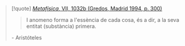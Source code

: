 
> [!quote] [_Metafísica_, VII, 1032b (Gredos, Madrid 1994, p. 300)](https://www.wikisofia.cat/wiki/Recurs:Cita_Arist%C3%B2til_8)
>> I anomeno forma a l'essència de cada cosa, és a dir, a la seva entitat (substància) primera.
>
> \- Aristóteles

